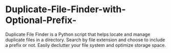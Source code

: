 # Duplicate-File-Finder-with-Optional-Prefix-
Duplicate File Finder is a Python script that helps locate and manage duplicate files in a directory. Search by file extension and choose to include a prefix or not. Easily declutter your file system and optimize storage space.
